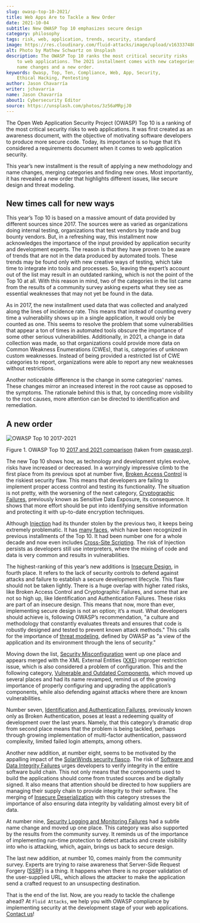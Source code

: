 ```yaml
---
slug: owasp-top-10-2021/
title: Web Apps Are to Tackle a New Order
date: 2021-10-04
subtitle: New OWASP Top 10 emphasizes secure design
category: philosophy
tags: risk, web, application, trends, security, standard
image: https://res.cloudinary.com/fluid-attacks/image/upload/v1633374808/blog/owasp-top-10-2021/cover_owasp.webp
alt: Photo by Mathew Schwartz on Unsplash
description: The OWASP Top 10 ranks the most critical security risks
    to web applications. The 2021 installment comes with new categories,
    name changes and a new order.
keywords: Owasp, Top, Ten, Compliance, Web, App, Security,
    Ethical Hacking, Pentesting
author: Jason Chavarría
writer: jchavarria
name: Jason Chavarría
about1: Cybersecurity Editor
source: https://unsplash.com/photos/3z56aMRpjJ0
---
```


The Open Web Application Security Project (OWASP) Top 10 is a ranking of
the most critical security risks to web applications. It was first
created as an awareness document, with the objective of motivating
software developers to produce more secure code. Today, its importance
is so huge that it’s considered a requirements document when it comes to
web application security.

This year’s new installment is the result of applying a new methodology
and name changes, merging categories and finding new ones. Most
importantly, it has revealed a new order that highlights different
issues, like secure design and threat modeling.

## New times call for new ways

This year’s Top 10 is based on a massive amount of data provided by
different sources since 2017. The sources were as varied as
organizations doing internal testing, organizations that test vendors by
trade and bug bounty vendors. But, in a refreshing way, this installment
now acknowledges the importance of the input provided by application
security and development experts. The reason is that they have proven to
be aware of trends that are not in the data produced by automated tools.
These trends may be found only with new creative ways of testing, which
take time to integrate into tools and processes. So, leaving the
expert’s account out of the list may result in an outdated ranking,
which is not the point of the Top 10 at all. With this reason in mind,
two of the categories in the list came from the results of a community
survey asking experts what they see as essential weaknesses that may not
yet be found in the data.

As in 2017, the new installment used data that was collected and
analyzed along the lines of incidence rate. This means that instead of
counting every time a vulnerability shows up in a single application, it
would only be counted as one. This seems to resolve the problem that
some vulnerabilities that appear a ton of times in automated tools
obscure the importance of some other serious vulnerabilities.
Additionally, in 2021, a change in data collection was made, so that
organizations could provide more data on Common Weakness Enumerations
(CWEs), that is, categories of unknown custom weaknesses. Instead of
being provided a restricted list of CWE categories to report,
organizations were able to report any new weaknesses without
restrictions.

Another noticeable difference is the change in some categories' names.
These changes mirror an increased interest in the root cause as opposed
to the symptoms. The rationale behind this is that, by conceding more
visibility to the root causes, more attention can be directed to
identification and remediation.

## A new order

<div class="imgblock">

![OWASP Top 10 2017-2021](https://res.cloudinary.com/fluid-attacks/image/upload/v1633374808/blog/owasp-top-10-2021/figure-owasp.webp)

<div class="title">

Figure 1. OWASP Top 10 [2017 and 2021
comparison](https://owasp.org/Top10/A00_2021_Introduction/)
(taken from [owasp.org](https://owasp.org/Top10/assets/mapping.png)).

</div>

</div>

The new Top 10 shows how, as technology and development styles evolve,
risks have increased or decreased. In a worryingly impressive climb to
the first place from its previous spot at number five, [Broken Access
Control](https://owasp.org/Top10/A01_2021-Broken_Access_Control/) is the
riskiest security flaw. This means that developers are failing to
implement proper access control and testing its functionality. The
situation is not pretty, with the worsening of the next category,
[Cryptographic
Failures](https://owasp.org/Top10/A02_2021-Cryptographic_Failures/),
previously known as Sensitive Data Exposure, its consequence. It shows
that more effort should be put into identifying sensitive information
and protecting it with up-to-date encryption techniques.

Although [Injection](https://owasp.org/Top10/A03_2021-Injection/) had
its thunder stolen by the previous two, it keeps being extremely
problematic. It has [many
faces](https://capec.mitre.org/data/definitions/152.html), which have
been recognized in previous installments of the Top 10. It had been
number one for a whole decade and now even includes [Cross-Site
Scripting](https://owasp.org/www-project-top-ten/2017/A7_2017-Cross-Site_Scripting_\(XSS\).html).
The risk of Injection persists as developers still use interpreters,
where the mixing of code and data is very common and results in
vulnerabilities.

The highest-ranking of this year’s new additions is [Insecure
Design](https://owasp.org/Top10/A04_2021-Insecure_Design/), in fourth
place. It refers to the lack of security controls to defend against
attacks and failure to establish a secure development lifecycle. This
flaw should not be taken lightly. There is a huge overlap with higher
rated risks, like Broken Access Control and Cryptographic Failures, and
some that are not so high up, like Identification and Authentication
Failures. These risks are part of an insecure design. This means that
now, more than ever, implementing secure design is not an option; it’s a
must. What developers should achieve is, following OWASP’s
recommendation, "a culture and methodology that constantly evaluates
threats and ensures that code is robustly designed and tested to prevent
known attack methods." This calls for the importance of [threat
modeling](https://owasp.org/www-community/Threat_Modeling), defined by
OWASP as "a view of the application and its environment through the lens
of security."

Moving down the list, [Security
Misconfiguration](https://owasp.org/Top10/A05_2021-Security_Misconfiguration/)
went up one place and appears merged with the XML External Entities
([XXE](https://owasp.org/www-project-top-ten/2017/A4_2017-XML_External_Entities_\(XXE\).html))
improper restriction issue, which is also considered a problem of
configuration. This and the following category, [Vulnerable and Outdated
Components](https://owasp.org/Top10/A06_2021-Vulnerable_and_Outdated_Components/),
which moved up several places and had its name revamped, remind us of
the growing importance of properly configuring and upgrading the
application’s components, while also defending against attacks where
there are known vulnerabilities.

Number seven, [Identification and Authentication
Failures](https://owasp.org/Top10/A07_2021-Identification_and_Authentication_Failures/),
previously known only as Broken Authentication, poses at least a
redeeming quality of development over the last years. Namely, that this
category’s dramatic drop from second place means that the problem is
being tackled, perhaps through growing implementation of multi-factor
authentication, password complexity, limited failed login attempts,
among others.

Another new addition, at number eight, seems to be motivated by the
appalling impact of the [SolarWinds security
fiasco](../solarwinds-attack/). The risk of [Software and Data Integrity
Failures](https://owasp.org/Top10/A08_2021-Software_and_Data_Integrity_Failures/)
urges developers to verify integrity in the entire software build chain.
This not only means that the components used to build the applications
should come from trusted sources and be digitally signed. It also means
that attention should be directed to how suppliers are managing their
supply chain to provide integrity to their software. The merging of
[Insecure
Deserialization](https://owasp.org/www-project-top-ten/2017/A8_2017-Insecure_Deserialization.html)
with this category stresses the importance of also ensuring data
integrity by validating almost every bit of data.

At number nine, [Security Logging and Monitoring
Failures](https://owasp.org/Top10/A09_2021-Security_Logging_and_Monitoring_Failures/)
had a subtle name change and moved up one place. This category was also
supported by the results from the community survey. It reminds us of the
importance of implementing run-time protection to detect attacks and
create visibility into who is attacking, which, again, brings us back to
secure design.

The last new addition, at number 10, comes mainly from the community
survey. Experts are trying to raise awareness that Server-Side Request
Forgery
([SSRF](https://owasp.org/Top10/A10_2021-Server-Side_Request_Forgery_%28SSRF%29/))
is a thing. It happens when there is no proper validation of the
user-supplied URL, which allows the attacker to make the application
send a crafted request to an unsuspecting destination.

That is the end of the list. Now, are you ready to tackle the challenge
ahead? At `Fluid Attacks`, we help you with OWASP compliance by
implementing security at the development stage of your web applications.
[Contact us](../../contact-us/)\!
